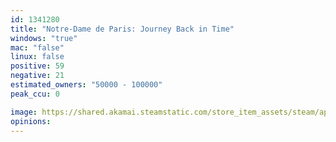```yaml
---
id: 1341280
title: "Notre-Dame de Paris: Journey Back in Time"
windows: "true"
mac: "false"
linux: false
positive: 59
negative: 21
estimated_owners: "50000 - 100000"
peak_ccu: 0

image: https://shared.akamai.steamstatic.com/store_item_assets/steam/apps/1341280/header.jpg?t=1599753568
opinions:
---
```

